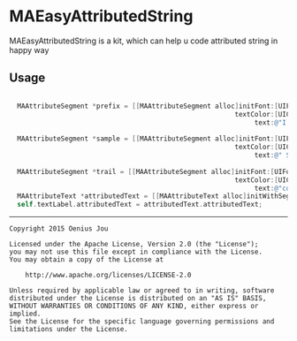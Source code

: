 # MAEasyAttributedString

MAEasyAttributedString is a kit, which can help u code attributed string in happy way

Usage
-----

```objective-c

  MAAttributeSegment *prefix = [[MAAttributeSegment alloc]initFont:[UIFont systemFontOfSize:14.f weight:10.f]
                                                         textColor:[UIColor whiteColor]
                                                              text:@"I'm relly enjoy the"];
  
  MAAttributeSegment *sample = [[MAAttributeSegment alloc]initFont:[UIFont systemFontOfSize:14.f weight:10.f]
                                                         textColor:[UIColor orangeColor]
                                                              text:@" Sample "];
  
  MAAttributeSegment *trail = [[MAAttributeSegment alloc]initFont:[UIFont systemFontOfSize:14.f weight:10.f]
                                                         textColor:[UIColor whiteColor]
                                                              text:@"code life"];
  MAAttributeText *attributedText = [[MAAttributeText alloc]initWithSegments:@[prefix, sample, trail]];
  self.textLabel.attributedText = attributedText.attributedText;
```
-------
	Copyright 2015 Oenius Jou
	
	Licensed under the Apache License, Version 2.0 (the "License");
	you may not use this file except in compliance with the License.
	You may obtain a copy of the License at
	
	    http://www.apache.org/licenses/LICENSE-2.0
	
	Unless required by applicable law or agreed to in writing, software
	distributed under the License is distributed on an "AS IS" BASIS,
	WITHOUT WARRANTIES OR CONDITIONS OF ANY KIND, either express or implied.
	See the License for the specific language governing permissions and
	limitations under the License.
